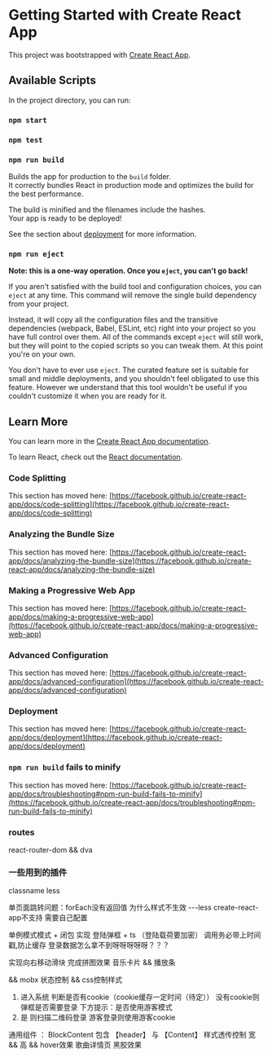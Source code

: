 # Getting Started with Create React App

This project was bootstrapped with [Create React App](https://github.com/facebook/create-react-app).

## Available Scripts

In the project directory, you can run:

### `npm start`

### `npm test`
### `npm run build`

Builds the app for production to the `build` folder.\
It correctly bundles React in production mode and optimizes the build for the best performance.

The build is minified and the filenames include the hashes.\
Your app is ready to be deployed!

See the section about [deployment](https://facebook.github.io/create-react-app/docs/deployment) for more information.

### `npm run eject`

**Note: this is a one-way operation. Once you `eject`, you can't go back!**

If you aren't satisfied with the build tool and configuration choices, you can `eject` at any time. This command will remove the single build dependency from your project.

Instead, it will copy all the configuration files and the transitive dependencies (webpack, Babel, ESLint, etc) right into your project so you have full control over them. All of the commands except `eject` will still work, but they will point to the copied scripts so you can tweak them. At this point you're on your own.

You don't have to ever use `eject`. The curated feature set is suitable for small and middle deployments, and you shouldn't feel obligated to use this feature. However we understand that this tool wouldn't be useful if you couldn't customize it when you are ready for it.

## Learn More

You can learn more in the [Create React App documentation](https://facebook.github.io/create-react-app/docs/getting-started).

To learn React, check out the [React documentation](https://reactjs.org/).

### Code Splitting

This section has moved here: [https://facebook.github.io/create-react-app/docs/code-splitting](https://facebook.github.io/create-react-app/docs/code-splitting)

### Analyzing the Bundle Size

This section has moved here: [https://facebook.github.io/create-react-app/docs/analyzing-the-bundle-size](https://facebook.github.io/create-react-app/docs/analyzing-the-bundle-size)

### Making a Progressive Web App

This section has moved here: [https://facebook.github.io/create-react-app/docs/making-a-progressive-web-app](https://facebook.github.io/create-react-app/docs/making-a-progressive-web-app)

### Advanced Configuration

This section has moved here: [https://facebook.github.io/create-react-app/docs/advanced-configuration](https://facebook.github.io/create-react-app/docs/advanced-configuration)

### Deployment

This section has moved here: [https://facebook.github.io/create-react-app/docs/deployment](https://facebook.github.io/create-react-app/docs/deployment)

### `npm run build` fails to minify

This section has moved here: [https://facebook.github.io/create-react-app/docs/troubleshooting#npm-run-build-fails-to-minify](https://facebook.github.io/create-react-app/docs/troubleshooting#npm-run-build-fails-to-minify)

### routes
react-router-dom && dva 

### 一些用到的插件
classname
less


<!-- todo -->
单页面跳转问题：forEach没有返回值
为什么样式不生效 ---less create-react-app不支持 需要自己配置

<!-- 卡到哪啦？ -->
单例模式模式 + 闭包 实现 登陆弹框 + ts （登陆载荷要加密） 调用务必带上时间戳,防止缓存
登录数据怎么拿不到呀呀呀呀呀？？？

实现向右移动滑块 完成拼图效果
音乐卡片 && 播放条 

&& mobx 状态控制 && css控制样式

<!-- 流程 -->
1. 进入系统 判断是否有cookie（cookie缓存一定时间（待定）） 没有cookie则弹框是否需要登录 下方提示：是否使用游客模式
2. 是 则扫描二维码登录 游客登录则使用游客cookie 

通用组件 ：
BlockContent 包含 【header】 与 【Content】
样式透传控制 宽 && 高 && hover效果 
歌曲详情页 黑胶效果 


